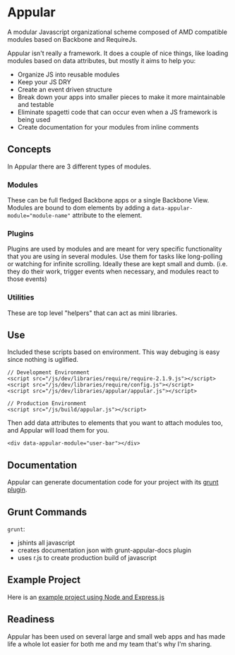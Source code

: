 # Appular

A modular Javascript organizational scheme composed of AMD compatible modules based on Backbone and RequireJs.

Appular isn't really a framework.  It does a couple of nice things, like loading modules based on data attributes, but mostly it aims to help you:
- Organize JS into reusable modules
- Keep your JS DRY
- Create an event driven structure
- Break down your apps into smaller pieces to make it more maintainable and testable
- Eliminate spagetti code that can occur even when a JS framework is being used
- Create documentation for your modules from inline comments

## Concepts
In Appular there are 3 different types of modules.

### Modules
These can be full fledged Backbone apps or a single Backbone View.  Modules are bound to dom elements by adding a `data-appular-module="module-name"` attribute to the element.

### Plugins
Plugins are used by modules and are meant for very specific functionality that you are using in several modules.  Use them for tasks like long-polling or watching for infinite scrolling.  Ideally these are kept small and dumb. (i.e. they do their work, trigger events when necessary, and modules react to those events)

### Utilities
These are top level "helpers" that can act as mini libraries.

## Use
Included these scripts based on environment.  This way debuging is easy since nothing is uglified.

```
// Development Environment
<script src="/js/dev/libraries/require/require-2.1.9.js"></script>
<script src="/js/dev/libraries/require/config.js"></script>
<script src="/js/dev/libraries/appular/appular.js"></script>
```

```
// Production Environment
<script src="/js/build/appular.js"></script>
```

Then add data attributes to elements that you want to attach modules too, and Appular will load them for you.
```
<div data-appular-module="user-bar"></div>
```

## Documentation

Appular can generate documentation code for your project with its [grunt plugin](https://github.com/adamwdraper/grunt-appular-docs).

## Grunt Commands
`grunt`:
- jshints all javascript
- creates documentation json with grunt-appular-docs plugin
- uses r.js to create production build of javascript


## Example Project
Here is an [example project using Node and Express.js](https://github.com/adamwdraper/appular-express-app)


## Readiness

Appular has been used on several large and small web apps and has made life a whole lot easier for both me and my team that's why I'm sharing.
